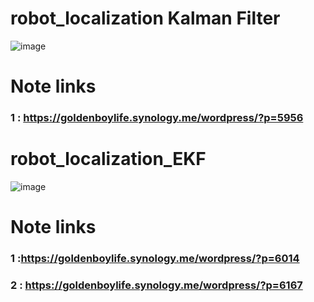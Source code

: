 # robot_localization Kalman Filter
![image](https://user-images.githubusercontent.com/81784631/189772445-e288438b-c03a-43a0-9bdc-a7128d7dda46.png)

# Note links
### 1 : https://goldenboylife.synology.me/wordpress/?p=5956


# robot_localization_EKF
![image](https://user-images.githubusercontent.com/81784631/189771926-11b979f4-733c-4c9a-bdfb-74f64b763169.png)

# Note links
### 1 :https://goldenboylife.synology.me/wordpress/?p=6014
### 2 : https://goldenboylife.synology.me/wordpress/?p=6167
